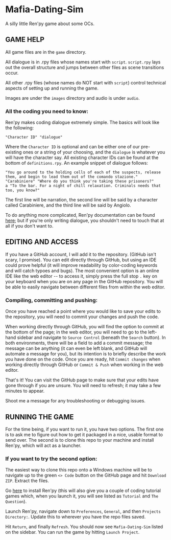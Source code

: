 # Mafia-Dating-Sim
A silly little Ren'py game about some OCs.

## GAME HELP
All game files are in the `game` directory.

All dialogue is in .rpy files whose names start with `script`. `script.rpy` lays out the overall structure and jumps between other files as scene transitions occur.

All other .rpy files (whose names do NOT start with `script`) control technical aspects of setting up and running the game.

Images are under the `images` directory and audio is under `audio`.

### All the coding you need to know:
Ren'py makes coding dialogue extremely simple. The basics will look like the following:

```
"Character ID" "dialogue"
```

Where the `Character ID` is optional and can be either one of our pre-existing ones or a string of your choosing, and the `dialogue` is whatever you will have the character say. All existing character IDs can be found at the bottom of `definitions.rpy`. An example snippet of dialogue follows:

```
"You go around to the holding cells of each of the suspects, release them, and begin to lead them out of the comando stazione."
"Carabiniere" "Where do you think you're taking these prisoners?"
a "To the bar. For a night of chill relaxation. Criminals needs that too, you know?"
```

The first line will be narration, the second line will be said by a character called Carabiniere, and the third line will be said by Angiolo.

To do anything more complicated, Ren'py documentation can be found [here](https://www.renpy.org/doc/html/); but if you're only writing dialogue, you shouldn't need to touch that at all if you don't want to.

## EDITING AND ACCESS
If you have a GitHub account, I will add it to the repository. (GitHub isn't scary, I promise). You can edit directly through GitHub, but using an IDE could prove helpful (it will improve readability by color-coding keywords and will catch typoes and bugs). The most convenient option is an online IDE like the web editor -- to access it, simply press the full stop `.` key on your keyboard when you are on any page in the GitHub repository. You will be able to easily navigate between different files from within the web editor.

### Compiling, committing and pushing:
Once you have reached a point where you would like to save your edits to the repository, you will need to commit your changes and push the code.

When working directly through GitHub, you will find the option to commit at the bottom of the page; in the web editor, you will need to go to the left-hand sidebar and navigate to `Source Control` (beneath the `Search` button). In both environments, there will be a field to add a commit message; the message can be anything (it can even be left blank, and GitHub will automate a message for you), but its intention is to briefly describe the work you have done on the code. Once you are ready, hit `Commit changes` when working directly through GitHub or `Commit & Push` when working in the web editor.

That's it! You can visit the GitHub page to make sure that your edits have gone through if you are unsure. You will need to refresh; it may take a few minutes to appear.

Shoot me a message for any troubleshooting or debugging issues.

## RUNNING THE GAME
For the time being, if you want to run it, you have two options. The first one is to ask me to figure out how to get it packaged in a nice, usable format to send over. The second is to clone this repo to your machine and install Ren'py, which will act as a launcher.

### If you want to try the second option:
The easiest way to clone this repo onto a Windows machine will be to navigate up to the green `<> Code` button on the GitHub page and hit `Download ZIP`. Extract the files.

Go [here](https://www.renpy.org/latest.html) to install Ren'py (this will also give you a couple of coding tutorial games which, when you launch it, you will see listed as `Tutorial` and `The Question`).

Launch Ren'py, navigate down to `Preferences`, `General`, and then `Projects Directory:`. Update this to wherever you have the repo files saved.

Hit `Return`, and finally `Refresh`. You should now see `Mafia-Dating-Sim` listed on the sidebar. You can run the game by hitting `Launch Project`.